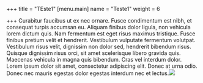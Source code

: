 +++
title = "TEste1"
[menu.main]
name = "Teste1"
weight = 6

+++
Curabitur faucibus ut ex nec ornare. Fusce condimentum est nibh, et consequat turpis accumsan eu. Aliquam finibus dolor ligula, non vehicula lorem dictum quis. Nam fermentum est eget risus maximus tristique. Fusce finibus pretium velit et hendrerit. Vestibulum vulputate fermentum volutpat. Vestibulum risus velit, dignissim non dolor sed, hendrerit bibendum risus. Quisque dignissim risus orci, sit amet scelerisque libero gravida quis. Maecenas vehicula in magna quis bibendum. Cras vel interdum dolor. Lorem ipsum dolor sit amet, consectetur adipiscing elit. Donec at urna odio. Donec nec mauris egestas dolor egestas interdum nec et lectus.![](/images/tools/sketch.png)